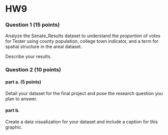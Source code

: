 # HW9

### Question 1 (15 points)

Analyze the Senate_Results dataset to understand the *proportion* of votes for Tester using county population, college town indicator, and a term for spatial structure in the areal dataset.

Describe your results.

### Question 2 (10 points)

#### part a. (5 points)
Detail your dataset for the final project and pose the research question you plan to answer.

#### part b.
Create a data visualization for your dataset and include a caption for this graphic.

